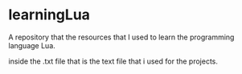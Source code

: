 # learningLua
A repository that the resources that I used to learn the programming language Lua.

inside the .txt file that is the text file that i used for the projects.

